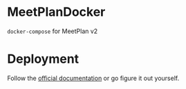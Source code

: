 # MeetPlanDocker
`docker-compose` for MeetPlan v2

# Deployment
Follow the [official documentation](https://meetplan.si) or go figure it out yourself.

